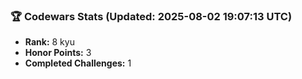 ### 🏆 Codewars Stats (Updated: 2025-08-02 19:07:13 UTC)

- **Rank:** 8 kyu
- **Honor Points:** 3
- **Completed Challenges:** 1
